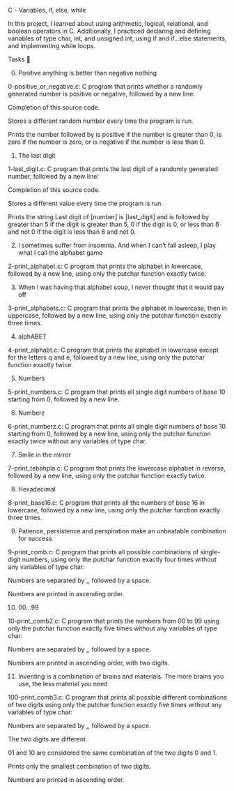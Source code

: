 
C - Variables, if, else, while

In this project, I learned about using arithmetic, logical, relational, and boolean operators in C. Additionally, I practiced declaring and defining variables of type char, int, and unsigned int, using if and if...else statements, and implementing while loops.



Tasks 📃

0. Positive anything is better than negative nothing



0-positive_or_negative.c: C program that prints whether a randomly generated number is positive or negative, followed by a new line:

Completion of this source code.

Stores a different random number every time the program is run.

Prints the number followed by is positive if the number is greater than 0, is zero if the number is zero, or is negative if the number is less than 0.

1. The last digit



1-last_digit.c: C program that prints the last digit of a randomly generated number, followed by a new line:

Completion of this source code.

Stores a different value every time the program is run.

Prints the string Last digit of [number] is [last_digit] and is followed by greater than 5 if the digit is greater than 5, 0 if the digit is 0, or less than 6 and not 0 if the digit is less than 6 and not 0.

2. I sometimes suffer from insomnia. And when I can't fall asleep, I play what I call the alphabet game



2-print_alphabet.c: C program that prints the alphabet in lowercase, followed by a new line, using only the putchar function exactly twice.

3. When I was having that alphabet soup, I never thought that it would pay off



3-print_alphabets.c: C program that prints the alphabet in lowercase, then in uppercase, followed by a new line, using only the putchar function exactly three times.

4. alphABET



4-print_alphabt.c: C program that prints the alphabet in lowercase except for the letters q and e, followed by a new line, using only the putchar function exactly twice.

5. Numbers



5-print_numbers.c: C program that prints all single digit numbers of base 10 starting from 0, followed by a new line.

6. Numberz



6-print_numberz.c: C program that prints all single digit numbers of base 10 starting from 0, followed by a new line, using only the putchar function exactly twice without any variables of type char.

7. Smile in the mirror



7-print_tebahpla.c: C program that prints the lowercase alphabet in reverse, followed by a new line, using only the putchar function exactly twice.

8. Hexadecimal



8-print_base16.c: C program that prints all the numbers of base 16 in lowercase, followed by a new line, using only the putchar function exactly three times.

9. Patience, persistence and perspiration make an unbeatable combination for success



9-print_comb.c: C program that prints all possible combinations of single-digit numbers, using only the putchar function exactly four times without any variables of type char:

Numbers are separated by ,, followed by a space.

Numbers are printed in ascending order.

10. 00...99



10-print_comb2.c: C program that prints the numbers from 00 to 99 using only the putchar function exactly five times without any variables of type char:

Numbers are separated by ,, followed by a space.

Numbers are printed in ascending order, with two digits.

11. Inventing is a combination of brains and materials. The more brains you use, the less material you need



100-print_comb3.c: C program that prints all possible different combinations of two digits using only the putchar function exactly five times without any variables of type char:

Numbers are separated by ,, followed by a space.

The two digits are different.

01 and 10 are considered the same combination of the two digits 0 and 1.

Prints only the smallest combination of two digits.

Numbers are printed in ascending order.